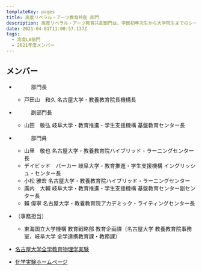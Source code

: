 ```yaml
---
templateKey: pages
title: 高度リベラル・アーツ教育共創 部門
description: 高度リベラル・アーツ教育共創部門は，学部初年次生から大学院生までのシームレスなリベラル・アーツ教育、英語等のコモン・ベーシックス教育を推進します．
date: 2021-04-01T11:00:57.137Z
tags:
  - 高度LA部門
  - 2021年度メンバー
---
```

## メンバー

* 　　　部門長

  * 戸田山　和久	名古屋大学・教養教育院長機構長
* 　　　副部門長

  * 山田　敏弘	岐阜大学・教育推進・学生支援機構 基盤教育センター長
* 　　　部門員

  * 山里　敬也	名古屋大学・教養教育院ハイブリッド・ラーニングセンター長
  * デイビッド　バーカー	岐阜大学・教育推進・学生支援機構 イングリッシュ・センター長
  * 小松 雅宏	名古屋大学・教養教育院ハイブリッド・ラーニングセンター
  * 廣内　大輔	岐阜大学・教育推進・学生支援機構 基盤教育センター副センター長
  * 賴 偉寧	名古屋大学・教養教育院アカデミック・ライティングセンター長	
* （事務担当）

  * 東海国立大学機構 教育戦略部 教育企画課（名古屋大学 教養教育院事務室，岐阜大学 全学連携教育課・教務課）

*  [名古屋大学全学教育物理学実験](http://ac.thers.ac.jp/news/2021-06-07-%E5%90%8D%E5%8F%A4%E5%B1%8B%E5%A4%A7%E5%AD%A6%E5%85%A8%E5%AD%A6%E6%95%99%E8%82%B2%E7%89%A9%E7%90%86%E5%AD%A6%E5%AE%9F%E9%A8%93/)
* [化学実験ホームページ](http://ac.thers.ac.jp/news/2021-06-24-%E5%8C%96%E5%AD%A6%E5%AE%9F%E9%A8%93%E3%83%9B%E3%83%BC%E3%83%A0%E3%83%9A%E3%83%BC%E3%82%B8/)
